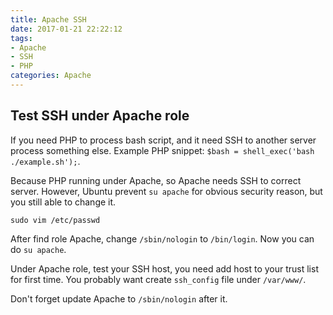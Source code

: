 ```yaml
---
title: Apache SSH
date: 2017-01-21 22:22:12
tags:
- Apache
- SSH
- PHP
categories: Apache
---
```


## Test SSH under Apache role
If you need PHP to process bash script, and it need SSH to another server process something else. Example PHP snippet: `$bash = shell_exec('bash ./example.sh');`.

Because PHP running under Apache, so Apache needs SSH to correct server. However, Ubuntu prevent `su apache` for obvious security reason, but you still able to change it.
```
sudo vim /etc/passwd
```

After find role Apache, change `/sbin/nologin` to `/bin/login`. Now you can do `su apache`.

Under Apache role, test your SSH host, you need add host to your trust list for first time. You probably want create `ssh_config` file under `/var/www/`.

Don't forget update Apache to `/sbin/nologin` after it.
